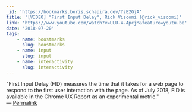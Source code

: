 ```yaml
---
_id: 'https://bookmarks.boris.schapira.dev/?zE2GjA'
title: '[VIDEO] "First Input Delay", Rick Viscomi (@rick_viscomi)'
link: 'https://www.youtube.com/watch?v=ULU-4-ApcjM&feature=youtu.be'
date: '2018-07-20'
tags:
    - name: boostmarks
      slug: boostmarks
    - name: input
      slug: input
    - name: interactivity
      slug: interactivity
---
```


&quot;First Input Delay (FID) measures the time that it takes for a web page to
respond to the first user interaction with the page. As of July 2018, FID is
available in the Chrome UX Report as an experimental metric.&quot; <br>&#8212;
<a href="https://bookmarks.boris.schapira.dev/?zE2GjA" title="Permalink">Permalink</a>
